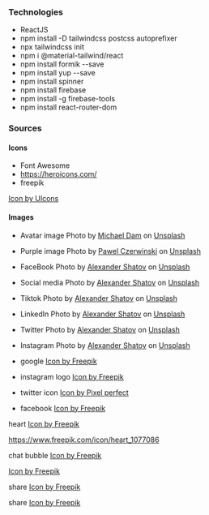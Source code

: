 ### Technologies

- ReactJS
- npm install -D tailwindcss postcss autoprefixer
- npx tailwindcss init
- npm i @material-tailwind/react
- npm install formik --save
- npm install yup --save
- npm install spinner
- npm install firebase
- npm install -g firebase-tools
- npm install react-router-dom

### Sources

#### Icons

- Font Awesome
- https://heroicons.com/
- freepik

<a href="https://www.freepik.com/icon/circle-user_9821492#fromView=search&page=1&position=1&uuid=eac60fb6-63f4-4eda-9694-fe2412383f1a">Icon by UIcons</a>

#### Images

- Avatar image
  Photo by [Michael Dam](https://unsplash.com/@michaeldam?utm_content=creditCopyText&utm_medium=referral&utm_source=unsplash) on [Unsplash](https://unsplash.com/photos/closeup-photography-of-woman-smiling-mEZ3PoFGs_k?utm_content=creditCopyText&utm_medium=referral&utm_source=unsplash)

- Purple image
  Photo by [Pawel Czerwinski](https://unsplash.com/@pawel_czerwinski?utm_content=creditCopyText&utm_medium=referral&utm_source=unsplash) on [Unsplash](https://unsplash.com/photos/blue-and-purple-wallpaper-xWSUI7tpiTY?utm_content=creditCopyText&utm_medium=referral&utm_source=unsplash)

- FaceBook
  Photo by [Alexander Shatov](https://unsplash.com/@alexbemore?utm_content=creditCopyText&utm_medium=referral&utm_source=unsplash) on [Unsplash](https://unsplash.com/photos/blue-and-white-star-illustration-CTZhGbSxWLI?utm_content=creditCopyText&utm_medium=referral&utm_source=unsplash)

- Social media
  Photo by [Alexander Shatov](https://unsplash.com/@alexbemore?utm_content=creditCopyText&utm_medium=referral&utm_source=unsplash) on [Unsplash](https://unsplash.com/photos/blue-red-and-green-letters-illustration-mr4JG4SYOF8?utm_content=creditCopyText&utm_medium=referral&utm_source=unsplash)

- Tiktok
  Photo by [Alexander Shatov](https://unsplash.com/@alexbemore?utm_content=creditCopyText&utm_medium=referral&utm_source=unsplash) on [Unsplash](https://unsplash.com/photos/red-and-whites-logo-I4p0FcjDBJI?utm_content=creditCopyText&utm_medium=referral&utm_source=unsplash)

- LinkedIn
  Photo by [Alexander Shatov](https://unsplash.com/@alexbemore?utm_content=creditCopyText&utm_medium=referral&utm_source=unsplash) on [Unsplash](https://unsplash.com/photos/blue-and-white-letter-b-9Zjd7PE_FRM?utm_content=creditCopyText&utm_medium=referral&utm_source=unsplash)

- Twitter
  Photo by [Alexander Shatov](https://unsplash.com/@alexbemore?utm_content=creditCopyText&utm_medium=referral&utm_source=unsplash) on [Unsplash](https://unsplash.com/photos/blue-and-white-heart-illustration-k1xf2D7jWUs?utm_content=creditCopyText&utm_medium=referral&utm_source=unsplash)

- Instagram
  Photo by [Alexander Shatov](https://unsplash.com/@alexbemore?utm_content=creditCopyText&utm_medium=referral&utm_source=unsplash) on [Unsplash](https://unsplash.com/photos/blue-and-red-square-logo-71Qk8ODIBko?utm_content=creditCopyText&utm_medium=referral&utm_source=unsplash)

- google
  <a href="https://www.freepik.com/icon/google_300221#fromView=search&page=1&position=0&uuid=1705c7a7-b991-417d-8a5a-37cc95f9572a">Icon by Freepik</a>

- instagram logo
  <a href="https://www.freepik.com/icon/instagram_174855#fromView=search&page=1&position=5&uuid=88ef32af-655f-4a73-86e2-873fbce144f2">Icon by Freepik</a>

- twitter icon
  <a href="https://www.freepik.com/icon/twitter_733579#fromView=search&page=1&position=24&uuid=dcd77e16-6545-41ad-9d42-44dd00f32e4a">Icon by Pixel perfect</a>

- facebook
  <a href="https://www.freepik.com/icon/facebook_5968764#fromView=search&page=1&position=0&uuid=2ef33fdd-b9a0-46fb-88b2-b28c22a31838">Icon by Freepik</a>

heart
<a href="https://www.freepik.com/icon/heart_1077035#fromView=search&page=1&position=0&uuid=2fe4501a-393e-4bb9-a64c-2786ff5f2054">Icon by Freepik</a>

https://www.freepik.com/icon/heart_1077086

chat bubble
<a href="https://www.freepik.com/icon/chat-balloon_447046#fromView=search&page=1&position=13&uuid=a4f52982-45e7-40a6-9a39-f2437f258016">Icon by Freepik</a>

<a href="https://www.freepik.com/icon/chat-balloon_446090">Icon by Freepik</a>

share
<a href="https://www.freepik.com/icon/share_1358023#fromView=search&page=1&position=0&uuid=836d9f14-3e0e-4775-a84a-9f0c38e3e73c">Icon by Freepik</a>

share
<a href="https://www.freepik.com/icon/share_1358074">Icon by Freepik</a>